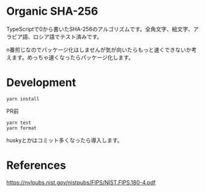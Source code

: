 # Organic SHA-256
TypeScriptで0から書いたSHA-256のアルゴリズムです。全角文字、絵文字、アラビア語、ロシア語でテスト済みです。

n番煎じなのでパッケージ化はしませんが気が向いたらもっと速くできないか考えます。めっちゃ速くなったらパッケージ化します。

# Development
```
yarn install
```

PR前

```
yarn test
yarn format
```

huskyとかはコミット多くなったら導入します。

# References
https://nvlpubs.nist.gov/nistpubs/FIPS/NIST.FIPS.180-4.pdf
